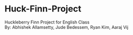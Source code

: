 # Huck-Finn-Project
Huckleberry Finn Project for English Class <br />
By: Abhishek Allamsetty, Jude Bedessem, Ryan Kim, Aaraj Vij
